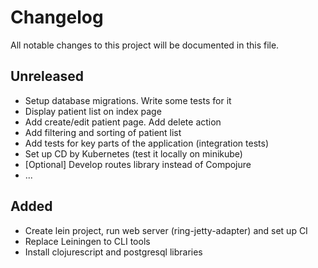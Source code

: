 # Changelog
All notable changes to this project will be documented in this file.


## Unreleased

- Setup database migrations. Write some tests for it
- Display patient list on index page
- Add create/edit patient page. Add delete action
- Add filtering and sorting of patient list
- Add tests for key parts of the application (integration tests)
- Set up CD by Kubernetes (test it locally on minikube)
- [Optional] Develop routes library instead of Compojure
- ...


## Added

- Create lein project, run web server (ring-jetty-adapter) and set up CI
- Replace Leiningen to CLI tools
- Install clojurescript and postgresql libraries
